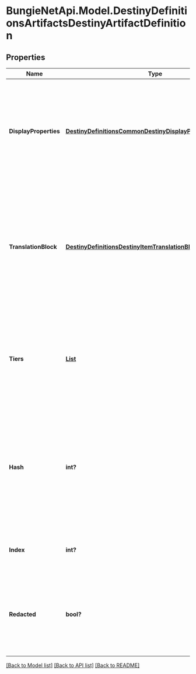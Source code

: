 # BungieNetApi.Model.DestinyDefinitionsArtifactsDestinyArtifactDefinition
## Properties

Name | Type | Description | Notes
------------ | ------------- | ------------- | -------------
**DisplayProperties** | [**DestinyDefinitionsCommonDestinyDisplayPropertiesDefinition**](DestinyDefinitionsCommonDestinyDisplayPropertiesDefinition.md) | Any basic display info we know about the Artifact. Currently sourced from a related inventory item, but the source of this data is subject to change. | [optional] 
**TranslationBlock** | [**DestinyDefinitionsDestinyItemTranslationBlockDefinition**](DestinyDefinitionsDestinyItemTranslationBlockDefinition.md) | Any Geometry/3D info we know about the Artifact. Currently sourced from a related inventory item&#39;s gearset information, but the source of this data is subject to change. | [optional] 
**Tiers** | [**List<DestinyDefinitionsArtifactsDestinyArtifactTierDefinition>**](DestinyDefinitionsArtifactsDestinyArtifactTierDefinition.md) | Any Tier/Rank data related to this artifact, listed in display order.  Currently sourced from a Vendor, but this source is subject to change. | [optional] 
**Hash** | **int?** | The unique identifier for this entity. Guaranteed to be unique for the type of entity, but not globally.  When entities refer to each other in Destiny content, it is this hash that they are referring to. | [optional] 
**Index** | **int?** | The index of the entity as it was found in the investment tables. | [optional] 
**Redacted** | **bool?** | If this is true, then there is an entity with this identifier/type combination, but BNet is not yet allowed to show it. Sorry! | [optional] 

[[Back to Model list]](../README.md#documentation-for-models) [[Back to API list]](../README.md#documentation-for-api-endpoints) [[Back to README]](../README.md)

